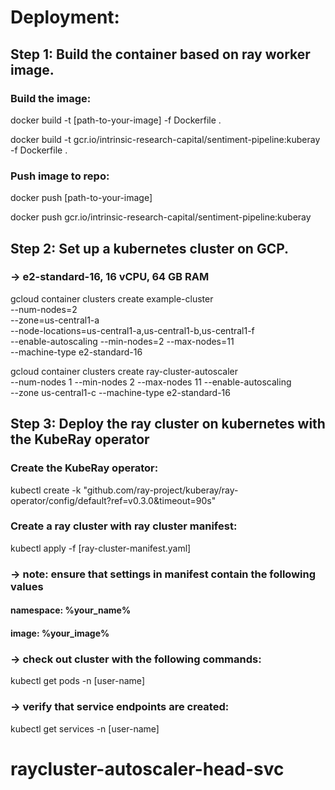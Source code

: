 
# Deployment: 

## Step 1: Build the container based on ray worker image.
### Build the image:

docker build -t [path-to-your-image] -f Dockerfile .

docker build -t gcr.io/intrinsic-research-capital/sentiment-pipeline:kuberay -f Dockerfile .

### Push image to repo: 

docker push [path-to-your-image]

docker push gcr.io/intrinsic-research-capital/sentiment-pipeline:kuberay

## Step 2: Set up a kubernetes cluster on GCP. 
### -> e2-standard-16, 16 vCPU, 64 GB RAM

gcloud container clusters create example-cluster \
    --num-nodes=2 \
    --zone=us-central1-a \
    --node-locations=us-central1-a,us-central1-b,us-central1-f \
    --enable-autoscaling --min-nodes=2 --max-nodes=11 \
    --machine-type e2-standard-16


gcloud container clusters create ray-cluster-autoscaler \
    --num-nodes 1 --min-nodes 2 --max-nodes 11 --enable-autoscaling \
    --zone us-central1-c --machine-type e2-standard-16

## Step 3:  Deploy the ray cluster on kubernetes with the KubeRay operator
### Create the KubeRay operator:

kubectl create -k "github.com/ray-project/kuberay/ray-operator/config/default?ref=v0.3.0&timeout=90s"

### Create a ray cluster with ray cluster manifest:

kubectl apply -f [ray-cluster-manifest.yaml]

### -> note: ensure that settings in manifest contain the following values
#### namespace: %your_name%
#### image:  %your_image%

### -> check out cluster with the following commands:

kubectl get pods -n [user-name]

### -> verify that service endpoints are created: 

kubectl get services -n [user-name]


# raycluster-autoscaler-head-svc 



